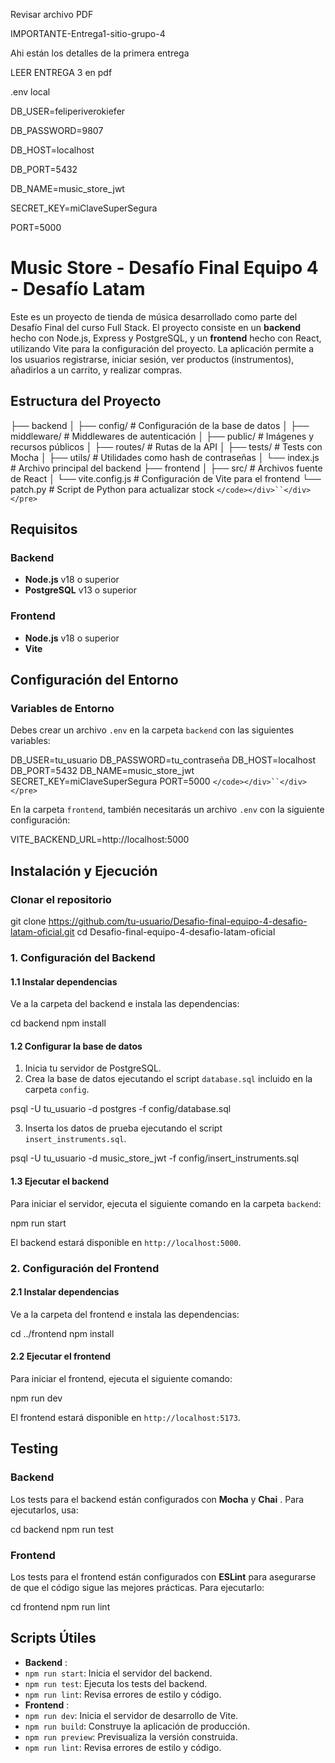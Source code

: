 Revisar archivo PDF

IMPORTANTE-Entrega1-sitio-grupo-4

Ahi están los detalles de la primera entrega

LEER ENTREGA 3 en pdf

.env local 



DB_USER=feliperiverokiefer

DB_PASSWORD=9807

DB_HOST=localhost

DB_PORT=5432

DB_NAME=music_store_jwt

SECRET_KEY=miClaveSuperSegura

PORT=5000








# Music Store - Desafío Final Equipo 4 - Desafío Latam

Este es un proyecto de tienda de música desarrollado como parte del Desafío Final del curso Full Stack. El proyecto consiste en un **backend** hecho con Node.js, Express y PostgreSQL, y un **frontend** hecho con React, utilizando Vite para la configuración del proyecto. La aplicación permite a los usuarios registrarse, iniciar sesión, ver productos (instrumentos), añadirlos a un carrito, y realizar compras.

## Estructura del Proyecto


├── backend
│   ├── config/              # Configuración de la base de datos
│   ├── middleware/          # Middlewares de autenticación
│   ├── public/              # Imágenes y recursos públicos
│   ├── routes/              # Rutas de la API
│   ├── tests/               # Tests con Mocha
│   ├── utils/               # Utilidades como hash de contraseñas
│   └── index.js             # Archivo principal del backend
├── frontend
│   ├── src/                 # Archivos fuente de React
│   └── vite.config.js       # Configuración de Vite para el frontend
└── patch.py                 # Script de Python para actualizar stock
`</code></div>``</div></pre>`

## Requisitos

### Backend

* **Node.js** v18 o superior
* **PostgreSQL** v13 o superior

### Frontend

* **Node.js** v18 o superior
* **Vite**

## Configuración del Entorno

### Variables de Entorno

Debes crear un archivo `.env` en la carpeta `backend` con las siguientes variables:

DB_USER=tu_usuario
DB_PASSWORD=tu_contraseña
DB_HOST=localhost
DB_PORT=5432
DB_NAME=music_store_jwt
SECRET_KEY=miClaveSuperSegura
PORT=5000
`</code></div>``</div></pre>`

En la carpeta `frontend`, también necesitarás un archivo `.env` con la siguiente configuración:

VITE_BACKEND_URL=http://localhost:5000


## Instalación y Ejecución

### Clonar el repositorio

git clone https://github.com/tu-usuario/Desafio-final-equipo-4-desafio-latam-oficial.git
cd Desafio-final-equipo-4-desafio-latam-oficial

### 1. Configuración del Backend

#### 1.1 Instalar dependencias

Ve a la carpeta del backend e instala las dependencias:

cd backend
npm install

#### 1.2 Configurar la base de datos

1. Inicia tu servidor de PostgreSQL.
2. Crea la base de datos ejecutando el script `database.sql` incluido en la carpeta `config`.

psql -U tu_usuario -d postgres -f config/database.sql

3. Inserta los datos de prueba ejecutando el script `insert_instruments.sql`.

psql -U tu_usuario -d music_store_jwt -f config/insert_instruments.sql

#### 1.3 Ejecutar el backend

Para iniciar el servidor, ejecuta el siguiente comando en la carpeta `backend`:

npm run start

El backend estará disponible en `http://localhost:5000`.

### 2. Configuración del Frontend

#### 2.1 Instalar dependencias

Ve a la carpeta del frontend e instala las dependencias:

cd ../frontend
npm install

#### 2.2 Ejecutar el frontend

Para iniciar el frontend, ejecuta el siguiente comando:

npm run dev

El frontend estará disponible en `http://localhost:5173`.

## Testing

### Backend

Los tests para el backend están configurados con **Mocha** y  **Chai** . Para ejecutarlos, usa:

cd backend
npm run test

### Frontend

Los tests para el frontend están configurados con **ESLint** para asegurarse de que el código sigue las mejores prácticas. Para ejecutarlo:

cd frontend
npm run lint

## Scripts Útiles

* **Backend** :
* `npm run start`: Inicia el servidor del backend.
* `npm run test`: Ejecuta los tests del backend.
* `npm run lint`: Revisa errores de estilo y código.
* **Frontend** :
* `npm run dev`: Inicia el servidor de desarrollo de Vite.
* `npm run build`: Construye la aplicación de producción.
* `npm run preview`: Previsualiza la versión construida.
* `npm run lint`: Revisa errores de estilo y código.
